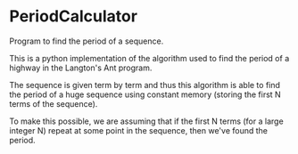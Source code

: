 # PeriodCalculator
Program to find the period of a sequence.

This is a python implementation of the algorithm used to find the period of a highway in the Langton's Ant program.

The sequence is given term by term and thus this algorithm is able to find the period of a huge sequence using constant memory (storing the first N terms of the sequence).

To make this possible, we are assuming that if the first N terms (for a large integer N) repeat at some point in the sequence, then we've found the period.
